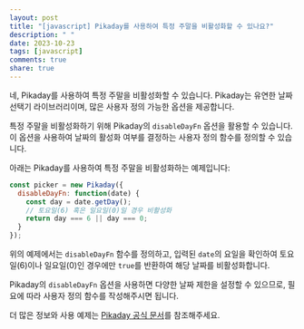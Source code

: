 ```yaml
---
layout: post
title: "[javascript] Pikaday를 사용하여 특정 주말을 비활성화할 수 있나요?"
description: " "
date: 2023-10-23
tags: [javascript]
comments: true
share: true
---
```

네, Pikaday를 사용하여 특정 주말을 비활성화할 수 있습니다. Pikaday는 유연한 날짜 선택기 라이브러리이며, 많은 사용자 정의 가능한 옵션을 제공합니다.

특정 주말을 비활성화하기 위해 Pikaday의 `disableDayFn` 옵션을 활용할 수 있습니다. 이 옵션을 사용하여 날짜의 활성화 여부를 결정하는 사용자 정의 함수를 정의할 수 있습니다.

아래는 Pikaday를 사용하여 특정 주말을 비활성화하는 예제입니다:

```javascript
const picker = new Pikaday({
  disableDayFn: function(date) {
    const day = date.getDay();
    // 토요일(6) 혹은 일요일(0)일 경우 비활성화
    return day === 6 || day === 0;
  }
});
```

위의 예제에서는 `disableDayFn` 함수를 정의하고, 입력된 `date`의 요일을 확인하여 토요일(6)이나 일요일(0)인 경우에만 `true`를 반환하여 해당 날짜를 비활성화합니다.

Pikaday의 `disableDayFn` 옵션을 사용하면 다양한 날짜 제한을 설정할 수 있으므로, 필요에 따라 사용자 정의 함수를 작성해주시면 됩니다.

더 많은 정보와 사용 예제는 [Pikaday 공식 문서](https://github.com/Pikaday/Pikaday)를 참조해주세요.